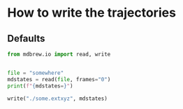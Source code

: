 # How to write the trajectories

## Defaults
```python
from mdbrew.io import read, write


file = "somewhere"
mdstates = read(file, frames="0")
print(f"{mdstates=}")

write("./some.extxyz", mdstates)
```